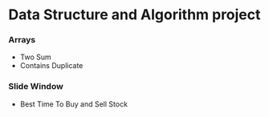 # Data Structure and Algorithm project

### Arrays
 - Two Sum
 - Contains Duplicate


### Slide Window
 - Best Time To Buy and Sell Stock